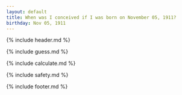 ```yaml
---
layout: default
title: When was I conceived if I was born on November 05, 1911?
birthday: Nov 05, 1911
---
```


{% include header.md %}

{% include guess.md %}

{% include calculate.md %}

{% include safety.md %}

{% include footer.md %}



